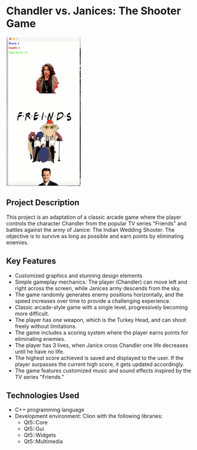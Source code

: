 # Chandler vs. Janices: The Shooter Game
<img src="https://github.com/YamElgabsi/Chandler-vs-Janices/blob/master/Screanshots/Screenshot.png" alt="Register Window" width="200" height="400">

## Project Description
This project is an adaptation of a classic arcade game where the player controls the character Chandler from the popular TV series "Friends" and battles against the army of Janice: The Indian Wedding Shooter. The objective is to survive as long as possible and earn points by eliminating enemies.

## Key Features
- Customized graphics and stunning design elements
- Simple gameplay mechanics: The player (Chandler) can move left and right across the screen, while Janices army descends from the sky.
- The game randomly generates enemy positions horizontally, and the speed increases over time to provide a challenging experience.
- Classic arcade-style game with a single level, progressively becoming more difficult.
- The player has one weapon, which is the Turkey Head, and can shoot freely without limitations.
- The game includes a scoring system where the player earns points for eliminating enemies.
- The player has 3 lives, when Janice cross Chandler one life decreases until he have no life.
- The highest score achieved is saved and displayed to the user. If the player surpasses the current high score, it gets updated accordingly.
- The game features customized music and sound effects inspired by the TV series "Friends."

## Technologies Used
- C++ programming language
- Development environment: Clion with the following libraries:
  - Qt5::Core
  - Qt5::Gui
  - Qt5::Widgets
  - Qt5::Multimedia



